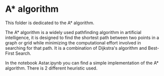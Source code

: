 
# A* algorithm

This folder is dedicated to the A* algorithm.

The A* algorithm is a widely used pathfinding algorithm in artificial intelligence, it is designed to find the shortest path between two points in a graph or grid while minimizing the computational effort involved in searching for that path. It is a combination of Dijkstra's algorithm and Best-First Search.

In the notebook Astar.ipynb you can find a simple implementation of the A* algorithm. There is 2 different heuristic used. 

